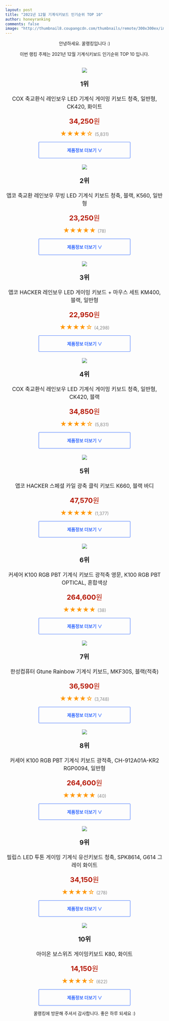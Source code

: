 ```yaml
--- 
layout: post 
title: "2021년 12월 기계식키보드 인기순위 TOP 10" 
author: honeyranking 
comments: false 
image: "http://thumbnail8.coupangcdn.com/thumbnails/remote/300x300ex/image/retail/images/2018/08/06/15/5/43714a5f-0794-475e-9cd3-f6ce8c93aead.jpg" 
--- 
```

<p style="text-align: center;">안녕하세요. 꿀랭킹입니다 :)</p> <p style="text-align: center;">이번 랭킹 주제는 2021년 12월 기계식키보드 인기순위 TOP 10 입니다.</p><center><img src="http://thumbnail8.coupangcdn.com/thumbnails/remote/300x300ex/image/retail/images/2018/08/06/15/5/43714a5f-0794-475e-9cd3-f6ce8c93aead.jpg" style="margin-top:20px" /></center> <p style="text-align: center; font-size: 20px"><b>1위</b></p> <p style="text-align: center; font-size: 17px">COX 축교환식 레인보우 LED 기계식 게이밍 키보드 청축, 일반형, CK420, 화이트</p> <p style="text-align: center;"><span style="color: #b61800; font-size: 22px;"><b>34,250</b>원</span></p> <p style="text-align: center;"><span style="color: #ff9600; font-size: 20px;">★★★★☆ </span><span style="color: #878787;">(5,831)</span></p> <center><a href="undefined"> <div style="font-size: 14px; display: inline-block; padding: 15px 90px; color: #346aff; border-radius: 2px; border: 1px solid #346aff; cursor: pointer;"><b>제품정보 더보기 &or;</b></div> </a></center><center><img src="http://thumbnail10.coupangcdn.com/thumbnails/remote/300x300ex/image/rs_quotation_api/9bxzikwd/e3fcaeb7fa85400683575601890d48b9.jpg" style="margin-top:20px" /></center> <p style="text-align: center; font-size: 20px"><b>2위</b></p> <p style="text-align: center; font-size: 17px">앱코 축교환 레인보우 무빙 LED 기계식 키보드 청축, 블랙, K560, 일반형</p> <p style="text-align: center;"><span style="color: #b61800; font-size: 22px;"><b>23,250</b>원</span></p> <p style="text-align: center;"><span style="color: #ff9600; font-size: 20px;">★★★★★ </span><span style="color: #878787;">(78)</span></p> <center><a href="https://link.coupang.com/a/hOAri"> <div style="font-size: 14px; display: inline-block; padding: 15px 90px; color: #346aff; border-radius: 2px; border: 1px solid #346aff; cursor: pointer;"><b>제품정보 더보기 &or;</b></div> </a></center><center><img src="http://thumbnail7.coupangcdn.com/thumbnails/remote/300x300ex/image/retail/images/2017/06/20/9/1/bd6fc15c-0a80-45ef-9518-f664e1e6855f.jpg" style="margin-top:20px" /></center> <p style="text-align: center; font-size: 20px"><b>3위</b></p> <p style="text-align: center; font-size: 17px">앱코 HACKER 레인보우 LED 게이밍 키보드 + 마우스 세트 KM400, 블랙, 일반형</p> <p style="text-align: center;"><span style="color: #b61800; font-size: 22px;"><b>22,950</b>원</span></p> <p style="text-align: center;"><span style="color: #ff9600; font-size: 20px;">★★★★☆ </span><span style="color: #878787;">(4,298)</span></p> <center><a href="https://link.coupang.com/a/hOArk"> <div style="font-size: 14px; display: inline-block; padding: 15px 90px; color: #346aff; border-radius: 2px; border: 1px solid #346aff; cursor: pointer;"><b>제품정보 더보기 &or;</b></div> </a></center><center><img src="http://thumbnail8.coupangcdn.com/thumbnails/remote/300x300ex/image/retail/images/2018/08/06/15/2/47ac86b5-83af-47bb-ac83-de2eaa867197.jpg" style="margin-top:20px" /></center> <p style="text-align: center; font-size: 20px"><b>4위</b></p> <p style="text-align: center; font-size: 17px">COX 축교환식 레인보우 LED 기계식 게이밍 키보드 청축, 일반형, CK420, 블랙</p> <p style="text-align: center;"><span style="color: #b61800; font-size: 22px;"><b>34,850</b>원</span></p> <p style="text-align: center;"><span style="color: #ff9600; font-size: 20px;">★★★★☆ </span><span style="color: #878787;">(5,831)</span></p> <center><a href="undefined"> <div style="font-size: 14px; display: inline-block; padding: 15px 90px; color: #346aff; border-radius: 2px; border: 1px solid #346aff; cursor: pointer;"><b>제품정보 더보기 &or;</b></div> </a></center><center><img src="http://thumbnail9.coupangcdn.com/thumbnails/remote/300x300ex/image/retail/images/6772070692989773-4a027469-d524-46ba-961f-389aab71e70b.jpg" style="margin-top:20px" /></center> <p style="text-align: center; font-size: 20px"><b>5위</b></p> <p style="text-align: center; font-size: 17px">앱코 HACKER 스페셜 카일 광축 클릭 키보드 K660, 블랙 바디</p> <p style="text-align: center;"><span style="color: #b61800; font-size: 22px;"><b>47,570</b>원</span></p> <p style="text-align: center;"><span style="color: #ff9600; font-size: 20px;">★★★★★ </span><span style="color: #878787;">(1,377)</span></p> <center><a href="undefined"> <div style="font-size: 14px; display: inline-block; padding: 15px 90px; color: #346aff; border-radius: 2px; border: 1px solid #346aff; cursor: pointer;"><b>제품정보 더보기 &or;</b></div> </a></center><center><img src="http://thumbnail9.coupangcdn.com/thumbnails/remote/300x300ex/image/retail/images/2020/10/27/18/5/d09dd31e-2f71-4f5b-aa12-0235b22bf285.jpg" style="margin-top:20px" /></center> <p style="text-align: center; font-size: 20px"><b>6위</b></p> <p style="text-align: center; font-size: 17px">커세어 K100 RGB PBT 기계식 키보드 광적축 영문, K100 RGB PBT OPTICAL, 혼합색상</p> <p style="text-align: center;"><span style="color: #b61800; font-size: 22px;"><b>264,600</b>원</span></p> <p style="text-align: center;"><span style="color: #ff9600; font-size: 20px;">★★★★★ </span><span style="color: #878787;">(38)</span></p> <center><a href="https://link.coupang.com/a/hOArm"> <div style="font-size: 14px; display: inline-block; padding: 15px 90px; color: #346aff; border-radius: 2px; border: 1px solid #346aff; cursor: pointer;"><b>제품정보 더보기 &or;</b></div> </a></center><center><img src="http://thumbnail10.coupangcdn.com/thumbnails/remote/300x300ex/image/retail/images/5278292865554-7bcf58c2-f6db-42f1-84ff-f77d7d595565.jpg" style="margin-top:20px" /></center> <p style="text-align: center; font-size: 20px"><b>7위</b></p> <p style="text-align: center; font-size: 17px">한성컴퓨터 Gtune Rainbow 기계식 키보드, MKF30S, 블랙(적축)</p> <p style="text-align: center;"><span style="color: #b61800; font-size: 22px;"><b>36,590</b>원</span></p> <p style="text-align: center;"><span style="color: #ff9600; font-size: 20px;">★★★★☆ </span><span style="color: #878787;">(3,748)</span></p> <center><a href="undefined"> <div style="font-size: 14px; display: inline-block; padding: 15px 90px; color: #346aff; border-radius: 2px; border: 1px solid #346aff; cursor: pointer;"><b>제품정보 더보기 &or;</b></div> </a></center><center><img src="http://thumbnail10.coupangcdn.com/thumbnails/remote/300x300ex/image/rs_quotation_api/p5q7et8u/74a3522be54949dea19d9218561a7f23.jpg" style="margin-top:20px" /></center> <p style="text-align: center; font-size: 20px"><b>8위</b></p> <p style="text-align: center; font-size: 17px">커세어 K100 RGB PBT 기계식 키보드 광적축, CH-912A01A-KR2 RGP0094, 일반형</p> <p style="text-align: center;"><span style="color: #b61800; font-size: 22px;"><b>264,600</b>원</span></p> <p style="text-align: center;"><span style="color: #ff9600; font-size: 20px;">★★★★★ </span><span style="color: #878787;">(40)</span></p> <center><a href="https://link.coupang.com/a/hOArq"> <div style="font-size: 14px; display: inline-block; padding: 15px 90px; color: #346aff; border-radius: 2px; border: 1px solid #346aff; cursor: pointer;"><b>제품정보 더보기 &or;</b></div> </a></center><center><img src="http://thumbnail7.coupangcdn.com/thumbnails/remote/300x300ex/image/retail/images/241050223848413-546b0294-9083-4908-a41d-d624c43c29a8.jpg" style="margin-top:20px" /></center> <p style="text-align: center; font-size: 20px"><b>9위</b></p> <p style="text-align: center; font-size: 17px">필립스 LED 투톤 게이밍 기계식 유선키보드 청축, SPK8614, G614 그레이 화이트</p> <p style="text-align: center;"><span style="color: #b61800; font-size: 22px;"><b>34,150</b>원</span></p> <p style="text-align: center;"><span style="color: #ff9600; font-size: 20px;">★★★★☆ </span><span style="color: #878787;">(278)</span></p> <center><a href="https://link.coupang.com/a/hOAru"> <div style="font-size: 14px; display: inline-block; padding: 15px 90px; color: #346aff; border-radius: 2px; border: 1px solid #346aff; cursor: pointer;"><b>제품정보 더보기 &or;</b></div> </a></center><center><img src="http://thumbnail6.coupangcdn.com/thumbnails/remote/300x300ex/image/retail/images/2017/01/31/18/2/4a876037-7785-4086-9480-5579820f1e74.jpg" style="margin-top:20px" /></center> <p style="text-align: center; font-size: 20px"><b>10위</b></p> <p style="text-align: center; font-size: 17px">아이온 보스위즈 게이밍키보드 K80, 화이트</p> <p style="text-align: center;"><span style="color: #b61800; font-size: 22px;"><b>14,150</b>원</span></p> <p style="text-align: center;"><span style="color: #ff9600; font-size: 20px;">★★★★☆ </span><span style="color: #878787;">(622)</span></p> <center><a href="https://link.coupang.com/a/hOArx"> <div style="font-size: 14px; display: inline-block; padding: 15px 90px; color: #346aff; border-radius: 2px; border: 1px solid #346aff; cursor: pointer;"><b>제품정보 더보기 &or;</b></div> </a></center> <p style="text-align: center;">꿀랭킹에 방문해 주셔서 감사합니다. 좋은 하루 되세요 :)</p>
